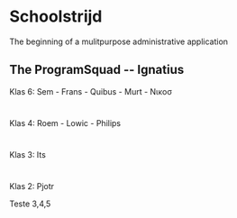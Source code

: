 # Schoolstrijd

The beginning of a mulitpurpose administrative application

## The ProgramSquad -- Ignatius

Klas 6: Sem - Frans - Quibus - Murt - Νικοσ
#
Klas 4: Roem - Lowic - Philips
#
Klas 3: Its
#
Klas 2: Pjotr

Teste 3,4,5
